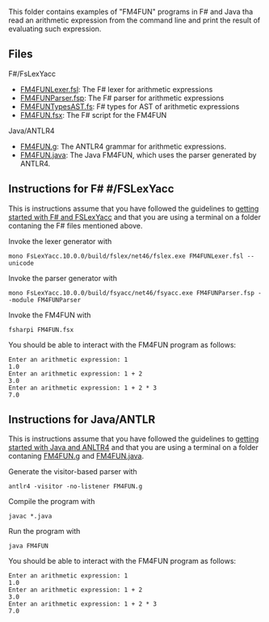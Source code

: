 This folder contains examples of "FM4FUN" programs in F# and Java tha read an arithmetic expression from the command line and print the result of evaluating such expression.

## Files

F#/FsLexYacc
* [FM4FUNLexer.fsl](FM4FUNLexer.fsl): The F# lexer for arithmetic expressions
* [FM4FUNParser.fsp](FM4FUNParser.fsp): The F# parser for arithmetic expressions
* [FM4FUNTypesAST.fs](FM4FUNTypesAST.fs): F# types for AST of arithmetic expressions
* [FM4FUN.fsx](FM4FUN.fsx): The F# script for the FM4FUN

Java/ANTLR4
* [FM4FUN.g](FM4FUN.g): The ANTLR4 grammar for arithmetic expressions.
* [FM4FUN.java](FM4FUN.java): The Java FM4FUN, which uses the parser generated by ANTLR4.

## Instructions for F# #/FSLexYacc

This is instructions assume that you have followed the guidelines to [getting started with F# and FSLexYacc](getting-started-fs.md) and that you are using a terminal on a folder contaning the F# files mentioned above.

Invoke the lexer generator with 

```
mono FsLexYacc.10.0.0/build/fslex/net46/fslex.exe FM4FUNLexer.fsl --unicode
```

Invoke the parser generator with 

```
mono FsLexYacc.10.0.0/build/fsyacc/net46/fsyacc.exe FM4FUNParser.fsp --module FM4FUNParser
```

Invoke the FM4FUN with

```
fsharpi FM4FUN.fsx
```

You should be able to interact with the FM4FUN program as follows:

```
Enter an arithmetic expression: 1
1.0
Enter an arithmetic expression: 1 + 2
3.0
Enter an arithmetic expression: 1 + 2 * 3
7.0
```

## Instructions for Java/ANTLR

This is instructions assume that you have followed the guidelines to [getting started with Java and ANLTR4](getting-started-java.md) and that you are using a terminal on a folder contaning [FM4FUN.g](FM4FUN.g) and [FM4FUN.java](FM4FUN.java).

Generate the visitor-based parser with

```
antlr4 -visitor -no-listener FM4FUN.g
```

Compile the program with

```
javac *.java
```

Run the program with

```
java FM4FUN
```

You should be able to interact with the FM4FUN program as follows:

```
Enter an arithmetic expression: 1
1.0
Enter an arithmetic expression: 1 + 2
3.0
Enter an arithmetic expression: 1 + 2 * 3
7.0
```